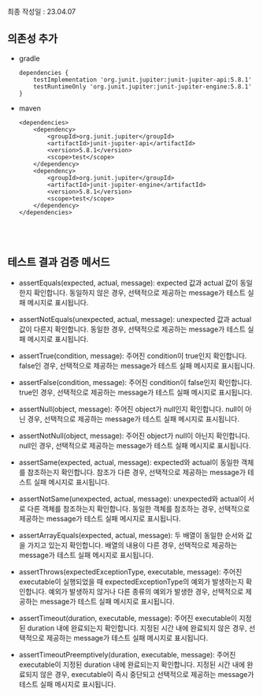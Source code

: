 최종 작성일 : 23.04.07

## 의존성 추가

- gradle
    ```
    dependencies {
        testImplementation 'org.junit.jupiter:junit-jupiter-api:5.8.1'
        testRuntimeOnly 'org.junit.jupiter:junit-jupiter-engine:5.8.1'
    }
    ```

- maven

    ```
    <dependencies>
        <dependency>
            <groupId>org.junit.jupiter</groupId>
            <artifactId>junit-jupiter-api</artifactId>
            <version>5.8.1</version>
            <scope>test</scope>
        </dependency>
        <dependency>
            <groupId>org.junit.jupiter</groupId>
            <artifactId>junit-jupiter-engine</artifactId>
            <version>5.8.1</version>
            <scope>test</scope>
        </dependency>
    </dependencies>
    ```
<br>
<br>


## 테스트 결과 검증 메서드
- assertEquals(expected, actual, message): expected 값과 actual 값이 동일한지 확인합니다. 동일하지 않은 경우, 선택적으로 제공하는 message가 테스트 실패 메시지로 표시됩니다.


- assertNotEquals(unexpected, actual, message): unexpected 값과 actual 값이 다른지 확인합니다. 동일한 경우, 선택적으로 제공하는 message가 테스트 실패 메시지로 표시됩니다.


- assertTrue(condition, message): 주어진 condition이 true인지 확인합니다. false인 경우, 선택적으로 제공하는 message가 테스트 실패 메시지로 표시됩니다.


- assertFalse(condition, message): 주어진 condition이 false인지 확인합니다. true인 경우, 선택적으로 제공하는 message가 테스트 실패 메시지로 표시됩니다.


- assertNull(object, message): 주어진 object가 null인지 확인합니다. null이 아닌 경우, 선택적으로 제공하는 message가 테스트 실패 메시지로 표시됩니다.


- assertNotNull(object, message): 주어진 object가 null이 아닌지 확인합니다. null인 경우, 선택적으로 제공하는 message가 테스트 실패 메시지로 표시됩니다.


- assertSame(expected, actual, message): expected와 actual이 동일한 객체를 참조하는지 확인합니다. 참조가 다른 경우, 선택적으로 제공하는 message가 테스트 실패 메시지로 표시됩니다.


- assertNotSame(unexpected, actual, message): unexpected와 actual이 서로 다른 객체를 참조하는지 확인합니다. 동일한 객체를 참조하는 경우, 선택적으로 제공하는 message가 테스트 실패 메시지로 표시됩니다.


- assertArrayEquals(expected, actual, message): 두 배열이 동일한 순서와 값을 가지고 있는지 확인합니다. 배열의 내용이 다른 경우, 선택적으로 제공하는 message가 테스트 실패 메시지로 표시됩니다.


- assertThrows(expectedExceptionType, executable, message): 주어진 executable이 실행되었을 때 expectedExceptionType의 예외가 발생하는지 확인합니다. 예외가 발생하지 않거나 다른 종류의 예외가 발생한 경우, 선택적으로 제공하는 message가 테스트 실패 메시지로 표시됩니다.


- assertTimeout(duration, executable, message): 주어진 executable이 지정된 duration 내에 완료되는지 확인합니다. 지정된 시간 내에 완료되지 않은 경우, 선택적으로 제공하는 message가 테스트 실패 메시지로 표시됩니다.


- assertTimeoutPreemptively(duration, executable, message): 주어진 executable이 지정된 duration 내에 완료되는지 확인합니다. 지정된 시간 내에 완료되지 않은 경우, executable이 즉시 중단되고 선택적으로 제공하는 message가 테스트 실패 메시지로 표시됩니다.
